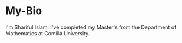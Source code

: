 # My-Bio
I'm Shariful Islam. I've completed my Master's from the Department of Mathematics at Comilla University.
